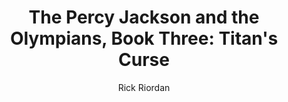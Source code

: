 ---
tag: 📚Book
title: "The Percy Jackson and the Olympians, Book Three: Titan's Curse"
author: [Rick Riordan]
category: [Juvenile Fiction]
isbn:  STANFORD:36105131292158
cover: http://books.google.com/books/content?id=lX9JAQAAIAAJ&printsec=frontcover&img=1&zoom=1&source=gbs_api
status: unread
Location: Physical
---